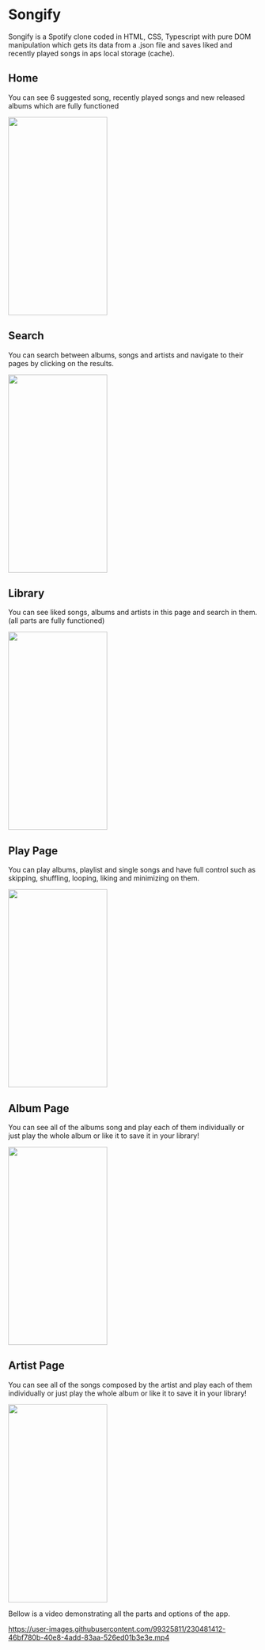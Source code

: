# Songify
Songify is a Spotify clone coded in HTML, CSS, Typescript with pure DOM manipulation
which gets its data from a .json file and saves liked and recently played songs in aps local storage (cache).




## Home 
You can see 6 suggested song, recently played songs and new released albums which are fully functioned 

<img src="https://user-images.githubusercontent.com/99325811/230476978-67282980-bfd7-495f-b9ef-981dc62e1cb0.png" width="200" height="400" />









## Search
You can search between albums, songs and artists and navigate to their pages by clicking on the results.

<img src="https://user-images.githubusercontent.com/99325811/230477310-b6c61768-c503-46c9-8f65-3a485ef5206d.png" width="200" height="400" />









## Library
You can see liked songs, albums and artists in this page and search in them.(all parts are fully functioned)

<img src="https://user-images.githubusercontent.com/99325811/230477475-5ed21dd3-3b6d-4d07-b538-bf2af8992375.png" width="200" height="400" />









## Play Page 
You can play albums, playlist and single songs and have full control such as  skipping, shuffling, looping, liking and minimizing on them.

<img src="https://user-images.githubusercontent.com/99325811/230477800-f51eb8db-fda9-4f1a-ba69-3df61ace2f04.png" width="200" height="400" />









## Album Page
You can see all of the albums song and play each of them individually or just play the whole album or like it to save it in your library!

<img src="https://user-images.githubusercontent.com/99325811/230478065-bb62ae22-6469-472c-a68c-e7dbb587ef7e.png" width="200" height="400" />









## Artist Page
You can see all of the songs composed by the artist and play each of them individually or just play the whole album or like it to save it in your library!

<img src="https://user-images.githubusercontent.com/99325811/230478267-fe16af5a-18f1-499a-b7ce-647689822e43.png" width="200" height="400" />









Bellow is a video demonstrating all the parts and options of the app.

https://user-images.githubusercontent.com/99325811/230481412-46bf780b-40e8-4add-83aa-526ed01b3e3e.mp4




